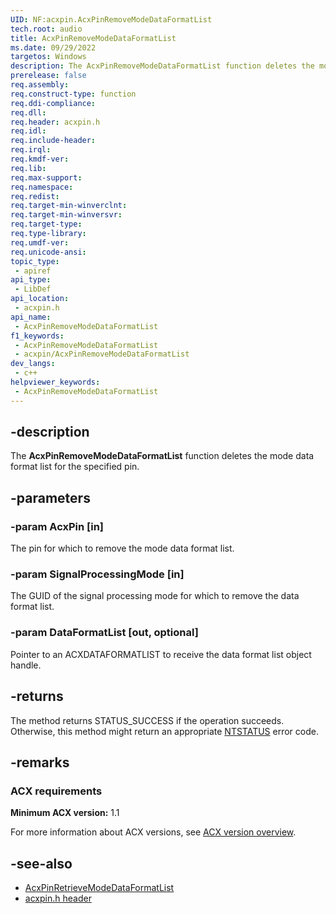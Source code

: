 ```yaml
---
UID: NF:acxpin.AcxPinRemoveModeDataFormatList
tech.root: audio
title: AcxPinRemoveModeDataFormatList
ms.date: 09/29/2022
targetos: Windows
description: The AcxPinRemoveModeDataFormatList function deletes the mode data format list for the specified pin.
prerelease: false
req.assembly: 
req.construct-type: function
req.ddi-compliance: 
req.dll: 
req.header: acxpin.h
req.idl: 
req.include-header: 
req.irql: 
req.kmdf-ver: 
req.lib: 
req.max-support: 
req.namespace: 
req.redist: 
req.target-min-winverclnt: 
req.target-min-winversvr: 
req.target-type: 
req.type-library: 
req.umdf-ver: 
req.unicode-ansi: 
topic_type:
 - apiref
api_type:
 - LibDef
api_location:
 - acxpin.h
api_name:
 - AcxPinRemoveModeDataFormatList
f1_keywords:
 - AcxPinRemoveModeDataFormatList
 - acxpin/AcxPinRemoveModeDataFormatList
dev_langs:
 - c++
helpviewer_keywords:
 - AcxPinRemoveModeDataFormatList
---
```


## -description

The **AcxPinRemoveModeDataFormatList** function deletes the mode data format list for the specified pin.

## -parameters

### -param AcxPin [in]

The pin for which to remove the mode data format list.

### -param SignalProcessingMode [in]

The GUID of the signal processing mode for which to remove the data format list.

### -param DataFormatList [out, optional]

Pointer to an ACXDATAFORMATLIST to receive the data format list object handle.

## -returns

The method returns STATUS_SUCCESS if the operation succeeds. Otherwise, this method might return an appropriate [NTSTATUS](/windows-hardware/drivers/kernel/ntstatus-values) error code.

## -remarks

### ACX requirements

**Minimum ACX version:** 1.1

For more information about ACX versions, see [ACX version overview](/windows-hardware/drivers/audio/acx-version-overview).

## -see-also

- [AcxPinRetrieveModeDataFormatList](nf-acxpin-acxpinretrievemodedataformatlist.md )
- [acxpin.h header](index.md)
